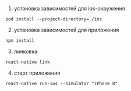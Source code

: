 
1. установка зависимостей для ios-окружения
```
pod install --project-directory=./ios
```
2. установка зависимостей для приложения
```
npm install
```
3. линковка
```
react-native link
```
4. старт приложения
```
react-native run-ios --simulator "iPhone 8"
```
